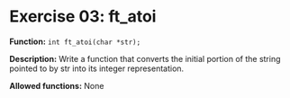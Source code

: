 # Exercise 03: ft_atoi

**Function:** `int ft_atoi(char *str);`

**Description:** Write a function that converts the initial portion of the string pointed to by str into its integer representation.

**Allowed functions:** None
